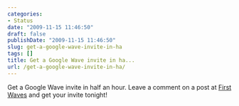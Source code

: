 ```yaml
---
categories:
- Status
date: "2009-11-15 11:46:50"
draft: false
publishDate: "2009-11-15 11:46:50"
slug: get-a-google-wave-invite-in-ha
tags: []
title: Get a Google Wave invite in ha...
url: /get-a-google-wave-invite-in-ha/
---
```

Get a Google Wave invite in half an hour. Leave a comment on a post at
[First Waves](//the.geekorium.com.au/read/google-wave/) and get your
invite tonight!